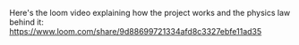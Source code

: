 Here's the loom video explaining how the project works and the physics law behind it: https://www.loom.com/share/9d88699721334afd8c3327ebfe11ad35
